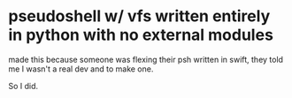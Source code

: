 # pseudoshell w/ vfs written entirely in python with no external modules

made this because someone was flexing their psh written in swift, they told me I wasn't a real dev and to make one.

So I did.